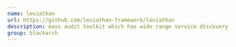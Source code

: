 ```yaml
---
name: leviathan
url: https://github.com/leviathan-framework/leviathan
description: mass audit toolkit which has wide range service discovery, brute force, SQL injection detection and running custom exploit capabilities. URL : https://github.com/leviathan-framework/leviathan Groups : blackarch blackarch-scanner blackarch-cracker blackarch-webapp blackarch-fuzzer blackarch-exploitation
group: blackarch
---
```

